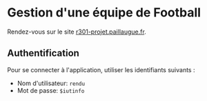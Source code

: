 # Gestion d'une équipe de Football

Rendez-vous sur le site [r301-projet.paillaugue.fr](https://r301-projet.paillaugue.fr/).

## Authentification

Pour se connecter à l'application, utiliser les identifiants suivants :
 - Nom d'utilisateur: `rendu`
 - Mot de passe: `$iutinfo`

